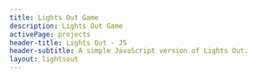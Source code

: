 ```yaml
---
title: Lights Out Game
description: Lights Out Game
activePage: projects
header-title: Lights Out - JS
header-subtitle: A simple JavaScript version of Lights Out.
layout: lightsout
---
```

